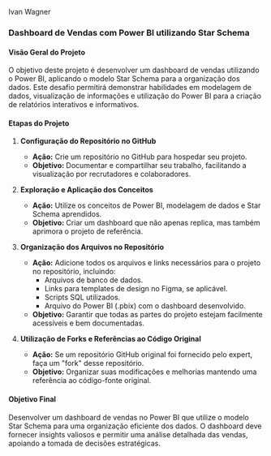 Ivan Wagner

### Dashboard de Vendas com Power BI utilizando Star Schema

#### Visão Geral do Projeto

O objetivo deste projeto é desenvolver um dashboard de vendas utilizando o Power BI, aplicando o modelo Star Schema para a organização dos dados. Este desafio permitirá demonstrar habilidades em modelagem de dados, visualização de informações e utilização do Power BI para a criação de relatórios interativos e informativos.

#### Etapas do Projeto

1. **Configuração do Repositório no GitHub**
   - **Ação:** Crie um repositório no GitHub para hospedar seu projeto.
   - **Objetivo:** Documentar e compartilhar seu trabalho, facilitando a visualização por recrutadores e colaboradores.

2. **Exploração e Aplicação dos Conceitos**
   - **Ação:** Utilize os conceitos de Power BI, modelagem de dados e Star Schema aprendidos.
   - **Objetivo:** Criar um dashboard que não apenas replica, mas também aprimora o projeto de referência.

3. **Organização dos Arquivos no Repositório**
   - **Ação:** Adicione todos os arquivos e links necessários para o projeto no repositório, incluindo:
     - Arquivos de banco de dados.
     - Links para templates de design no Figma, se aplicável.
     - Scripts SQL utilizados.
     - Arquivo do Power BI (.pbix) com o dashboard desenvolvido.
   - **Objetivo:** Garantir que todas as partes do projeto estejam facilmente acessíveis e bem documentadas.

4. **Utilização de Forks e Referências ao Código Original**
   - **Ação:** Se um repositório GitHub original foi fornecido pelo expert, faça um "fork" desse repositório.
   - **Objetivo:** Organizar suas modificações e melhorias mantendo uma referência ao código-fonte original.

#### Objetivo Final

Desenvolver um dashboard de vendas no Power BI que utilize o modelo Star Schema para uma organização eficiente dos dados. O dashboard deve fornecer insights valiosos e permitir uma análise detalhada das vendas, apoiando a tomada de decisões estratégicas.
